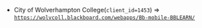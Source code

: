  - City of Wolverhampton College(`client_id=1453`) => [`https://wolvcoll.blackboard.com/webapps/Bb-mobile-BBLEARN/`](https://wolvcoll.blackboard.com/webapps/Bb-mobile-BBLEARN/)
